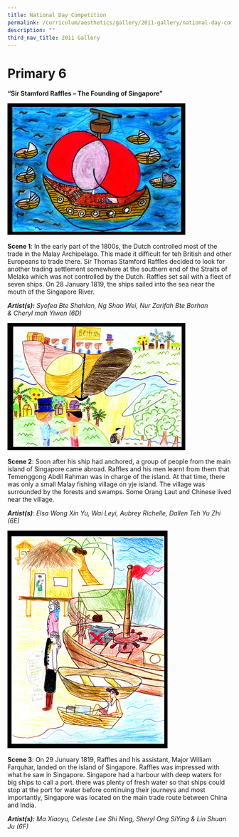 ```yaml
---
title: National Day Competition
permalink: /curriculum/aesthetics/gallery/2011-gallery/national-day-competition/
description: ""
third_nav_title: 2011 Gallery
---
```

# **Primary 6**

**“Sir Stamford Raffles – The Founding of Singapore”**

![](/images/6D.jpg)

**Scene 1**: In the early part of the 1800s, the Dutch controlled most of the trade in the Malay Archipelago. This made it difficult for teh British and other Europeans to trade there. Sir Thomas Stamford Raffles decided to look for another trading settlement somewhere at the southern end of the Straits of Melaka which was not controlled by the Dutch. Raffles set sail with a fleet of seven ships. On 28 January 1819, the ships sailed into the sea near the mouth of the Singapore River.

_**Artist(s):** Syofea Bte Shahlan, Ng Shao Wei, Nur Zarifah Bte Borhan & Cheryl mah Yiwen (6D)_

![](/images/6E.jpg)

**Scene 2**: Soon after his ship had anchored, a group of people from the main island of Singapore came abroad. Raffles and his men learnt from them that Temenggong Abdil Rahman was in charge of the island. At that time, there was only a small Malay fishing village on yje island. The village was surrounded by the forests and swamps. Some Orang Laut and Chinese lived near the village.

_**Artist(s)**: Elsa Wong Xin Yu, Wai Leyi, Aubrey Richelle, Dallen Teh Yu Zhi (6E)_

![](/images/6F.jpg)

**Scene 3**: On 29 Junuary 1819, Raffles and his assistant, Major William Farquhar, landed on the island of Singapore. Raffles was impressed with what he saw in Singapore. Singapore had a harbour with deep waters for big ships to call a port. there was plenty of fresh water so that ships could stop at the port for water before continuing their journeys and most importantly, Singapore was located on the main trade route between China and India.

_**Artist(s):** Ma Xiaoyu, Celeste Lee Shi Ning, Sheryl Ong SiYing & Lin Shuan Ju (6F)_